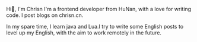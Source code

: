 Hi👋,  I'm Chrisn
I'm a frontend developer from HuNan, with a love for writing code. I post blogs on chrisn.cn.

In my spare time, I learn java and Lua.I try to write some English posts to level up my English, with the aim to work remotely in the future.

